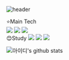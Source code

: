 ![header](https://capsule-render.vercel.app/api?type=waving&color=gradient&text=YuByeongJin&fontAlign=70&height=200)

⭐Main Tech<br/>
<img src="https://img.shields.io/badge/HTML-E34F26?style=for-the-badge&logo=appveyor=CSS&logoColor=white"/>
<img src="https://img.shields.io/badge/CSS3-1572B6?style=for-the-badge&logo=appveyor=CSS&logoColor=white"/>
<img src="https://img.shields.io/badge/JavaScript-F7DF1E?style=for-the-badge&logo=appveyor=JavaScript&logoColor=white"/>
<br/>
😊Study
<img src="https://img.shields.io/badge/TypeScript-3178C6?style=for-the-badge&logo=appveyor=TypeScript&logoColor=white"/>
<img src="https://img.shields.io/badge/react.js-#61DAFB?style=for-the-badge&logo=appveyor=react&logoColor=white"/>
<img src="https://img.shields.io/badge/Vue.js-4FC08D?style=for-the-badge&logo=appveyor=vue.js&logoColor=white"/>


![아이디's github stats](https://github-readme-stats.vercel.app/api?username=Byjin98&&theme=dark&show_icons=true)

